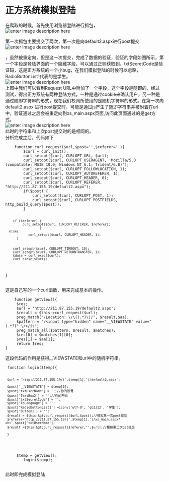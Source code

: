 <h1 id="正方系统模拟登陆">正方系统模拟登陆</h1>
<p>在爬取的时候，首先使用浏览器登陆进行抓包，<br>
<img src="https://i.imgur.com/wTfFiMW.png" alt="enter image description here"></p>
<p>第一次抓包主要提交了两次，第一次是向default2.aspx进行post提交<br>
<img src="https://i.imgur.com/6d3i0l3.png" alt="enter image description here"></p>
<p>，虽然被重定向，但是这一次提交，完成了数据的验证，验证的字段如图所示，第一个字段是登陆界面的一个隐藏字段，可以通过正则获取到，txtSecretCode是验证码，这是正方系统的一个小bug，在我们模拟登陆的时候可以忽略，RadioButtonList1代表的是学生。<br>
<img src="https://i.imgur.com/VUfXeXz.png" alt="enter image description here"><br>
上图中我们可以看到Request URL中附加了一个字段，这个字段是随即的，经过测试，得出正方系统有两种登陆方式，一种是通过cookie来确认用户，另一种是通过随即字符串的形式，现在我们校网所使用的是随机字符串的形式。在第一次向default2.aspx 进行post提交时，可能是通过js产生了随即字符串并被附着在url中，验证通过之后会被重定向到xs_main.aspx页面,访问此页面通过的是get方式。<br>
<img src="https://i.imgur.com/cQl9Buk.png" alt="enter image description here"><br>
此时的字符串和上次post提交时的是相同的。<br>
分析完成之后，代码如下</p>
<pre><code>    function curl_request($url,$post='',$referer=''){
        $curl = curl_init();
        curl_setopt($curl, CURLOPT_URL, $url);
        curl_setopt($curl, CURLOPT_USERAGENT, 'Mozilla/5.0 (compatible; MSIE 10.0; Windows NT 6.1; Trident/6.0)');
        curl_setopt($curl, CURLOPT_FOLLOWLOCATION, 1);
        curl_setopt($curl, CURLOPT_AUTOREFERER, 1);
        curl_setopt($curl, CURLOPT_HEADER, 0);
        curl_setopt($curl, CURLOPT_REFERER, "http://211.87.155.19/default2.aspx");
        if($post) {
            curl_setopt($curl, CURLOPT_POST, 1);
            curl_setopt($curl, CURLOPT_POSTFIELDS, http_build_query($post));
        }
    
        if ($referer) {
             curl_setopt($curl, CURLOPT_REFERER, $referer);
                      }
      else{
                curl_setopt($curl, CURLOPT_HEADER, 1);
          }

        
        curl_setopt($curl, CURLOPT_TIMEOUT, 10);
        curl_setopt($curl, CURLOPT_RETURNTRANSFER, 1);
        $data = curl_exec($curl);
        curl_close($curl);
     
}
</code></pre>
<p>这是自己写的一个curl函数，用来完成基本的操作。</p>
<pre><code>    function getView(){
     $res;
     $url = 'http://211.87.155.19/default2.aspx';
     $result = $this-&gt;curl_request($url);
     preg_match('/Location: \/\((.*)\)/', $result,$aa);
     $pattern = '/&lt;input type="hidden" name="__VIEWSTATE" value="(.*?)" \/&gt;/is';
     preg_match_all($pattern, $result, $matches);
     $res[0] = $matches[1][0];
     $res[1] = $aa[1];
     return $res;
}
</code></pre>
<p>这段代码的作用是获得__VIEWSTATE和url中的随机字符串。</p>
<pre><code> function login($temp){ 
     

     $url = 'http://211.87.155.19/('.$temp[1].')/default2.aspx';

     $post['__VIEWSTATE'] = $temp[0];
     $post['txtUserName'] = '';//你的账号
     $post['TextBox2'] = '';//你的密码
     $post['txtSecretCode'] = '';
     $post['lbLanguage'] = '';
     $post['RadioButtonList1'] =iconv('utf-8', 'gb2312', '学生');
     $post['Button1'] = '';
     $result = $this-&gt;curl_request($url,$post);//模拟第一次post提交
     $referer='http://211.87.155.19/('.$temp[1].')/xs_main.aspx?xh='.$post['txtUserName'];
     $result =$this-&gt;curl_request($referer,'',$url);//模拟第二次get提交
    
     }
</code></pre>
<pre><code>		$temp = getView();
	    login($temp);

</code></pre>
<p>此时即完成模拟登陆</p>
